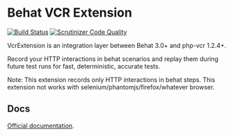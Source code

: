 Behat VCR Extension
===================

[![Build Status](https://travis-ci.org/aaa2000/behat-vcr-extension.svg?branch=master)](https://travis-ci.org/aaa2000/behat-vcr-extension)
[![Scrutinizer Code Quality](https://scrutinizer-ci.com/g/aaa2000/behat-vcr-extension/badges/quality-score.png?b=master)](https://scrutinizer-ci.com/g/aaa2000/behat-vcr-extension/?branch=master)

VcrExtension is an integration layer between Behat 3.0+ and php-vcr 1.2.4+.

Record your HTTP interactions in behat scenarios and replay them during future test runs for fast, deterministic, 
accurate tests.

Note: This extension records only HTTP interactions in behat steps. This extension not works with selenium/phantomjs/firefox/whatever browser.

## Docs

[Official documentation](doc/index.rst).


